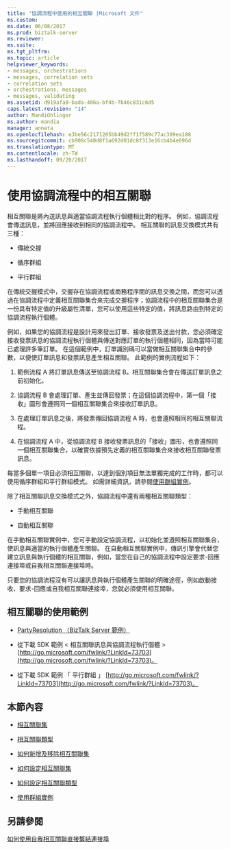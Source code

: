 ```yaml
---
title: "協調流程中使用的相互關聯 |Microsoft 文件"
ms.custom: 
ms.date: 06/08/2017
ms.prod: biztalk-server
ms.reviewer: 
ms.suite: 
ms.tgt_pltfrm: 
ms.topic: article
helpviewer_keywords:
- messages, orchestrations
- messages, correlation sets
- correlation sets
- orchestrations, messages
- messages, validating
ms.assetid: d919afa9-bada-406a-bf4b-7b46c831c6d5
caps.latest.revision: "14"
author: MandiOhlinger
ms.author: mandia
manager: anneta
ms.openlocfilehash: e3be56c2171205bb49d2ff1f589c77ac309ea188
ms.sourcegitcommit: cb908c540d8f1a692d01dc8f313e16cb4b4e696d
ms.translationtype: MT
ms.contentlocale: zh-TW
ms.lasthandoff: 09/20/2017
---
```

# <a name="using-correlations-in-orchestrations"></a>使用協調流程中的相互關聯
相互關聯是將內送訊息與適當協調流程執行個體相比對的程序。 例如，協調流程會傳送訊息，並將回應接收到相同的協調流程中。 相互關聯的訊息交換模式共有三種：  
  
-   傳統交握  
  
-   循序群組  
  
-   平行群組  
  
 在傳統交握模式中，交握存在協調流程或商務程序間的訊息交換之間，而您可以透過在協調流程中定義相互關聯集合來完成交握程序；協調流程中的相互關聯集合是一份具有特定值的升級屬性清單，您可以使用這些特定的值，將訊息路由到特定的協調流程執行個體。  
  
 例如，如果您的協調流程是設計用來發出訂單、接收發票及送出付款，您必須確定接收發票訊息的協調流程執行個體與傳送對應訂單的執行個體相同，因為當時可能已處理許多筆訂單。 在這個範例中，訂單識別碼可以當做相互關聯集合中的參數，以便使訂單訊息和發票訊息產生相互關聯。 此範例的實例流程如下：  
  
1.  範例流程 A 將訂單訊息傳送至協調流程 B。相互關聯集合會在傳送訂單訊息之前初始化。  
  
2.  協調流程 B 會處理訂單、產生並傳回發票；在這個協調流程中，第一個「接收」圖形會遵照同一個相互關聯集合來接收訂單訊息。  
  
3.  在處理訂單訊息之後，將發票傳回協調流程 A 時，也會遵照相同的相互關聯流程。  
  
4.  在協調流程 A 中，從協調流程 B 接收發票訊息的「接收」圖形，也會遵照同一個相互關聯集合，以確實依據預先定義的相互關聯集合來接收相互關聯發票訊息。  
  
 每當多個單一項目必須相互關聯，以達到個別項目無法單獨完成的工作時，都可以使用循序群組和平行群組模式。 如需詳細資訊，請參閱[使用群組實例](../core/working-with-convoy-scenarios.md)。  
  
 除了相互關聯訊息交換模式之外，協調流程中還有兩種相互關聯類型：  
  
-   手動相互關聯  
  
-   自動相互關聯  
  
 在手動相互關聯實例中，您可手動設定協調流程，以初始化並遵照相互關聯集合，使訊息與適當的執行個體產生關聯。 在自動相互關聯實例中，傳訊引擎會代替您建立訊息與執行個體的相互關聯，例如，當您在自己的協調流程中設定要求-回應連接埠或自我相互關聯連接埠時。  
  
 只要您的協調流程沒有可以讓訊息與執行個體產生關聯的明確途徑，例如啟動接收、要求-回應或自我相互關聯連接埠，您就必須使用相互關聯。  
  
## <a name="examples-of-using-correlations"></a>相互關聯的使用範例  
  
-   [PartyResolution （BizTalk Server 範例）](../core/partyresolution-biztalk-server-sample.md)  
  
-   從下載 SDK 範例 < 相互關聯訊息與協調流程執行個體 > [http://go.microsoft.com/fwlink/?LinkId=73703](http://go.microsoft.com/fwlink/?LinkId=73703)。  
  
-   從下載 SDK 範例 「 平行群組 」 [http://go.microsoft.com/fwlink/?LinkId=73703](http://go.microsoft.com/fwlink/?LinkId=73703)。  
  
## <a name="in-this-section"></a>本節內容  
  
-   [相互關聯集](../core/correlation-sets.md) 
  
-   [相互關聯類型](../core/correlation-types.md) 
  
-   [如何新增及移除相互關聯集](../core/how-to-add-and-remove-correlation-sets.md) 
  
-   [如何設定相互關聯集](../core/how-to-configure-correlation-sets.md)  
  
-   [如何設定相互關聯類型](../core/how-to-configure-correlation-types.md)  
  
-   [使用群組實例](../core/working-with-convoy-scenarios.md)  
  
## <a name="see-also"></a>另請參閱  
 [如何使用自我相互關聯直接繫結連接埠](../core/how-to-use-self-correlating-direct-bound-ports.md)